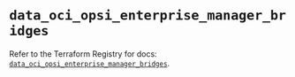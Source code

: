 # `data_oci_opsi_enterprise_manager_bridges`

Refer to the Terraform Registry for docs: [`data_oci_opsi_enterprise_manager_bridges`](https://registry.terraform.io/providers/oracle/oci/6.18.0/docs/data-sources/opsi_enterprise_manager_bridges).
